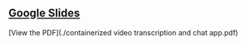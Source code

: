 ## [Google Slides](https://docs.google.com/presentation/d/1EdzEpeF6iJ1zyntC6XyDx1tWQC0jNTQy9QDKg9YvT1w/edit?usp=sharing)

[View the PDF](./containerized video transcription and chat app.pdf)
